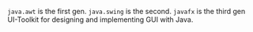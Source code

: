 `java.awt` is the first gen. `java.swing` is the second. `javafx` is the third gen UI-Toolkit for designing and implementing GUI with Java.

